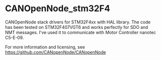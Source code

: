 # CANOpenNode_stm32F4
CANOpenNode stack drivers for STM32F4xx with HAL library.
The code has been tested on STM32F407VGT6 and works perfectly for SDO and NMT messages. I've used it to communicate with Motor Controller nanotec C5-E-09.

For more information and licensing, see https://github.com/CANopenNode/CANopenNode
